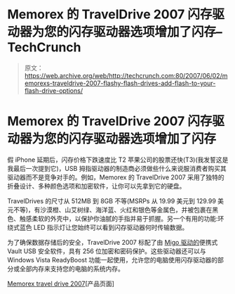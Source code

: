 # Memorex 的 TravelDrive 2007 闪存驱动器为您的闪存驱动器选项增加了闪存–TechCrunch

> 原文：<https://web.archive.org/web/http://techcrunch.com:80/2007/06/02/memorexs-traveldrive-2007-flashy-flash-drives-add-flash-to-your-flash-drive-options/>

# Memorex 的 TravelDrive 2007 闪存驱动器为您的闪存驱动器选项增加了闪存

假 iPhone 延期后，闪存价格下跌速度比 T2 苹果公司的股票还快(T3)(我发誓这是我最后一次提到它)，USB 拇指驱动器的制造商必须做些什么来说服消费者购买其驱动器而不是竞争对手的。例如，Memorex 的 TravelDrive 2007 采用了独特的折叠设计、多种颜色选项和加密软件，让你可以先拿到它的硬盘。

TravelDrives 的尺寸从 512MB 到 8GB 不等(MSRPs 从 19.99 美元到 129.99 美元不等)，有沙漠橙、山艾树绿、海洋蓝、火红和银色等金属色，并被包裹在黑色、触感柔软的外壳中，以保护你油腻的手指并易于抓握。另一个有用的功能:环绕式蓝色 LED 指示灯让您始终可以看到闪存驱动器何时传输数据。

为了确保数据存储后的安全，TravelDrive 2007 标配了由 [Migo 驱动的](https://web.archive.org/web/20201125110812/http://www.migosoftware.com/migo.php)便携式 Vault USB 安全软件，具有 256 位加密和密码保护。这些驱动器还可以与 Windows Vista ReadyBoost 功能一起使用，允许您的电脑使用闪存驱动器的部分或全部内存来支持您的电脑的系统内存。

[Memorex travel drive 2007](https://web.archive.org/web/20201125110812/http://www.memorex.com/html/products_detail.php?section=3&CID=12&SID=16&PID=1152&FID=210&opento=12)[产品页面]